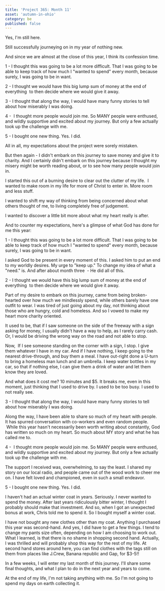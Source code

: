 ```yaml
---
title: 'Project 365: Month 11'
asset: 'autumn-in-ohio'
category: be
published: false
---
```


Yes, I'm still here.

Still successfully journeying on in my year of nothing new.

And since we are almost at the close of this year, I think its confession time.

1 - I thought this was going to be a lot more difficult. That I was going to be able to keep track of how much I "wanted to spend" every month, because surely, I was going to be in want.

2 - I thought we would have this big lump sum of money at the end of everything  to then decide where we would give it away.

3 - I thought that along the way, I would have many funny stories to tell about how miserably I was doing.

4 -  I thought more people would join me. So MANY people were enthused, and wildly supportive and excited about my journey. But only a few actually took up the challenge with me.

5 - I bought one new thing. Yes. I did.

All in all, my expectations about the project were sorely mistaken.

But then again - I didn't embark on this journey to save money and give it to charity. And I certainly didn't embark on this journey because I thought my misery might be worth reading about, or to see how many people would join in.

I started this out of a burning desire to clear out the clutter of my life.  I wanted to make room in my life for more of Christ to enter in. More room and less stuff.

I wanted to shift my way of thinking from being concerned about what others thought of me, to living completely free of judgement.

I wanted to discover a little bit more about what my heart really is after.

And to counter my expectations, here's a glimpse of what God has done for me this year:

1 - I thought this was going to be a lot more difficult. That I was going to be able to keep track of how much I "wanted to spend" every month, because surely, I was going to be in want.

I asked God to be present in every moment of this. I asked him to put an end to my worldly desires. My urge to "keep up." To change my idea of what a "need." is. And after about month three  - He did all of this.

2 - I thought we would have this big lump sum of money at the end of everything  to then decide where we would give it away.

Part of my desire to embark on this journey, came from being broken-hearted over how much we mindlessly spend, while others barely have one outfit to wear. I was tired of just going about my day, not thinking about those who are hungry, cold and homeless. And so I vowed to make my heart more charity oriented.

It used to be, that if I saw someone on the side of the freeway with a sign asking for money, I usually didn't have a way to help, as I rarely carry cash. Or, I would be driving the wrong way on the road and not able to stop.

Now,  If I see someone standing on the corner with a sign, I stop. I give them whatever I have in my car. And if I have nothing, I keep going to the nearest drive-through, and buy them a meal. I have out-right done a U-turn to bring a homeless man lunch and an umbrella. I keep water bottles in my car, so that if nothing else, I can give them a drink of water and let them know they are loved.

And what does it cost me? 10 minutes and $5. It breaks me, even in this moment, just thinking that I used to drive by. I used to be too busy. I used to not really see.

3 - I thought that along the way, I would have many funny stories to tell about how miserably I was doing.

Along the way, I have been able to share so much of my heart with people. It has spurred conversation with co-workers and even random people.  While this year hasn't necessarily been worth writing about constantly, God has written so much on my heart. So much about MY story and what he has called me to.

4 -  I thought more people would join me. So MANY people were enthused, and wildly supportive and excited about my journey. But only a few actually took up the challenge with me.

The support I received was, overwhelming, to say the least. I shared my story on our local radio, and people came out of the wood work to cheer me on. I have felt loved and championed, even in such a small endeavor.

5 - I bought one new thing. Yes. I did.

I haven't had an actual winter coat in years. Seriously. I never wanted to spend the money. After last years ridiculously bitter winter, I thought I probably should make that investment. And so, when I got an unexpected bonus at work, Chris told me to spend it. So I bought myself a winter coat.

I have not bought any new clothes other than my coat. Anything I purchased this year was second-hand. And yes, I did have to get a few things. I tend to change my pants size often, depending on how I am choosing to work out. What I learned, is that there is no shame in shopping second hand. Actually, I was thrilled and will probably shop this way for the rest of my life. At second hand stores around here, you can find clothes with the tags still on them from places like J.Crew, Banana republic and Gap, for $3-5!!

In a few weeks, I will enter my last month of this journey. I'll share some final thoughts, and what I plan to do in the next year and years to come.

At the end of my life, I'm not taking anything with me. So I'm not going to spend my days on earth collecting it.



